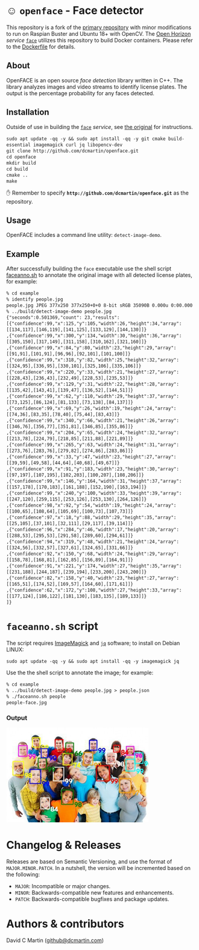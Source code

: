 # &#9786; `openface` - Face detector
This repository is a fork of the [primary repository](https://github.com/ShiqiYu/libfacedetection) with minor modifications to run on Raspian Buster and Ubuntu 18+ with OpenCV. The [Open Horizon](http://github.com/dcmartin/open-horizon) _service_ [`face`](http://github.com/dcmartin/open-horizon/tree/master/face/README.md)  utilizes this repository to build Docker containers.  Please refer to the [Dockerfile](http://github.com/dcmartin/open-horizon/tree/master/face/Dockerfile) for details.

## About
OpenFACE is an open source *face detection* library written in C++.  The library analyzes images and video streams to identify license plates.  The output is the percentage probability for any faces detected.

## Installation
Outside of use in building the [`face`](http://github.com/dcmartin/open-horizon/tree/master/face/README.md) _service_, see [the original](https://github.com/ShiqiYu/libfacedetection/blob/master/README.md) for instructions.

```
sudo apt update -qq -y && sudo apt install -qq -y git cmake build-essential imagemagick curl jq libopencv-dev
git clone http://github.com/dcmartin/openface.git
cd openface
mkdir build
cd build
cmake ..
make
```

&#9995; Remember to specify **`http://github.com/dcmartin/openface.git`** as the repository.

## Usage
OpenFACE includes a command line utility: `detect-image-demo`. 

## Example
After successfully building the `face` executable  use the shell script [faceanno.sh](example/faceanno.sh) to annotate the original image with all detected license plates, for example:

```
% cd example
% identify people.jpg 
people.jpg JPEG 377x250 377x250+0+0 8-bit sRGB 35090B 0.000u 0:00.000
% ../build/detect-image-demo people.jpg 
{"seconds":0.501369,"count": 23,"results":[{"confidence":99,"x":125,"y":105,"width":26,"height":34,"array":[[134,117],[146,119],[141,125],[133,129],[144,130]]}
,{"confidence":99,"x":300,"y":134,"width":30,"height":36,"array":[[305,150],[317,149],[311,158],[310,162],[321,160]]}
,{"confidence":99,"x":84,"y":80,"width":23,"height":29,"array":[[91,91],[101,91],[96,96],[92,101],[101,100]]}
,{"confidence":99,"x":318,"y":82,"width":25,"height":32,"array":[[324,95],[336,95],[330,101],[325,106],[335,106]]}
,{"confidence":99,"x":220,"y":33,"width":21,"height":27,"array":[[228,43],[236,43],[232,49],[228,53],[235,53]]}
,{"confidence":99,"x":129,"y":31,"width":22,"height":28,"array":[[135,42],[143,41],[139,47],[136,52],[144,51]]}
,{"confidence":99,"x":62,"y":110,"width":29,"height":37,"array":[[73,125],[86,124],[81,133],[73,138],[84,137]]}
,{"confidence":99,"x":69,"y":26,"width":19,"height":24,"array":[[74,36],[83,35],[78,40],[75,44],[83,43]]}
,{"confidence":99,"x":340,"y":66,"width":21,"height":26,"array":[[346,76],[356,77],[351,81],[346,85],[355,86]]}
,{"confidence":99,"x":204,"y":65,"width":24,"height":32,"array":[[213,78],[224,79],[218,85],[211,88],[221,89]]}
,{"confidence":99,"x":265,"y":63,"width":24,"height":31,"array":[[273,76],[283,76],[279,82],[274,86],[283,86]]}
,{"confidence":99,"x":33,"y":47,"width":23,"height":27,"array":[[39,59],[49,58],[44,64],[40,68],[49,67]]}
,{"confidence":99,"x":91,"y":183,"width":23,"height":30,"array":[[97,197],[107,195],[102,203],[100,207],[108,206]]}
,{"confidence":99,"x":146,"y":164,"width":31,"height":37,"array":[[157,178],[170,183],[161,188],[152,190],[163,194]]}
,{"confidence":99,"x":240,"y":100,"width":33,"height":39,"array":[[247,120],[259,115],[253,126],[253,130],[264,126]]}
,{"confidence":98,"x":92,"y":54,"width":19,"height":24,"array":[[100,65],[108,64],[105,69],[100,73],[107,73]]}
,{"confidence":97,"x":18,"y":88,"width":29,"height":35,"array":[[25,105],[37,101],[32,111],[29,117],[39,114]]}
,{"confidence":96,"x":284,"y":46,"width":17,"height":20,"array":[[288,53],[295,53],[291,58],[289,60],[294,61]]}
,{"confidence":94,"x":319,"y":48,"width":21,"height":24,"array":[[324,56],[332,57],[327,61],[324,65],[331,66]]}
,{"confidence":92,"x":150,"y":68,"width":24,"height":29,"array":[[158,78],[168,81],[162,85],[156,89],[164,91]]}
,{"confidence":91,"x":221,"y":174,"width":27,"height":35,"array":[[231,188],[244,187],[239,194],[233,200],[243,200]]}
,{"confidence":82,"x":158,"y":40,"width":23,"height":27,"array":[[165,51],[174,52],[169,57],[164,60],[171,61]]}
,{"confidence":62,"x":172,"y":108,"width":27,"height":33,"array":[[177,124],[186,122],[181,130],[183,135],[189,133]]}
]}
```

# `faceanno.sh` script

The script requires [ImageMagick](https://imagemagick.org/index.php) and [`jq`](https://stedolan.github.io/jq/) software; to install on Debian LINUX: 

```
sudo apt update -qq -y && sudo apt install -qq -y imagemagick jq
```

Use the the shell script to annotate the image; for example:

```
% cd example
% ../build/detect-image-demo people.jpg > people.json
% ./faceanno.sh people
people-face.jpg
```


### Output
![](example/people-face.jpg?raw=true "EA7THE")

# Changelog & Releases

Releases are based on Semantic Versioning, and use the format
of ``MAJOR.MINOR.PATCH``. In a nutshell, the version will be incremented
based on the following:

- ``MAJOR``: Incompatible or major changes.
- ``MINOR``: Backwards-compatible new features and enhancements.
- ``PATCH``: Backwards-compatible bugfixes and package updates.

# Authors & contributors

David C Martin (github@dcmartin.com)
